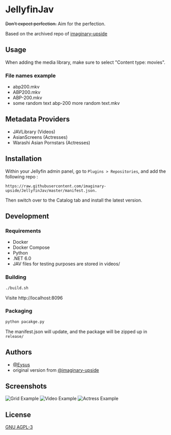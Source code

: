 
# JellyfinJav

~~Don't expect perfection.~~ Aim for the perfection.

Based on the archived repo of [imaginary-upside](https://github.com/imaginary-upside/JellyfinJav)


## Usage

When adding the media library, make sure to select "Content type: movies".

### File names example 
- abp200.mkv
- ABP200.mkv
- ABP-200.mkv
- some random text abp-200 more random text.mkv
## Metadata Providers

- JAVLibrary (Videos)
- AsianScreens (Actresses)
- Warashi Asian Pornstars (Actresses)


## Installation

Within your Jellyfin admin panel, go to `Plugins > Repositories`, and add the following repo :
```
https://raw.githubusercontent.com/imaginary-upside/JellyfinJav/master/manifest.json.
```
Then switch over to the Catalog tab and install the latest version.

## Development
### Requirements
- Docker
- Docker Compose
- Python
- .NET 6.0
- JAV files for testing purposes are stored in videos/


### Building
```bash
./build.sh
```
Visite http://localhost:8096

### Packaging
```bash
python pacakge.py
```
The manifest.json will update, and the package will be zipped up in `release/`
## Authors

- [@Eysus](https://github.com/eysus)
- original version from [@imaginary-upside](https://github.com/imaginary-upside/JellyfinJav)
## Screenshots

![Grid Example](screenshots/example-grid.jpg)
![Video Example](screenshots/example-video.jpg)
![Actress Example](screenshots/example-actress.jpg)
## License

[GNU AGPL-3](https://choosealicense.com/licenses/agpl-3.0/)